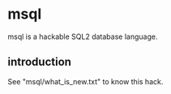 # msql
msql is a hackable SQL2 database language.

## introduction
See "msql/what_is_new.txt" to know this hack.
